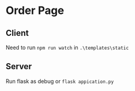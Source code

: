 # Order Page

## Client

Need to run `npm run watch` in `.\templates\static`

## Server

Run flask as debug or `flask appication.py`
